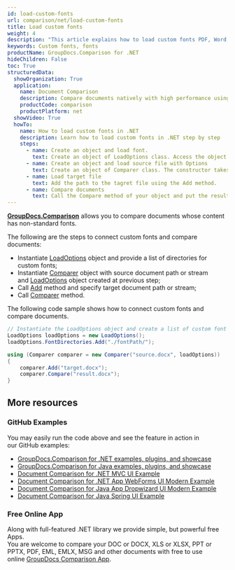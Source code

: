 ```yaml
---
id: load-custom-fonts
url: comparison/net/load-custom-fonts
title: Load custom fonts
weight: 4
description: "This article explains how to load custom fonts PDF, Word, Excel, PowerPoint documents when using GroupDocs.Comparison for .NET."
keywords: Custom fonts, fonts
productName: GroupDocs.Comparison for .NET
hideChildren: False
toc: True
structuredData:
  showOrganization: True
  application:
    name: Document Comparison
    description: Compare documents natively with high performance using C# language and GroupDocs.Comparison for .NET
    productCode: comparison
    productPlatform: net
  showVideo: True
  howTo:
    name: How to load custom fonts in .NET
    description: Learn how to load custom fonts in .NET step by step
    steps:
      - name: Create an object and load font.
        text: Create an object of LoadOptions class. Access the object field using the Add method with the path to the font file parameter.
      - name: Create an object and load source file with Options
        text: Create an object of Comparer class. The constructor takes the source file path parameter and object of LoadOptions. You may specify absolute or relative file path as per your requirements.
      - name: Load target file
        text: Add the path to the tagret file using the Add method.
      - name: Compare documents
        text: Call the Compare method of your object and put the resulting file path parameter and the options object.
---
```


[**GroupDocs.Comparison**](https://products.groupdocs.com/comparison/net) allows you to compare documents whose content has non-standard fonts.

The following are the steps to connect custom fonts and compare documents:

- Instantiate [LoadOptions](https://reference.groupdocs.com/net/comparison/groupdocs.comparison.options/loadoptions) object and provide a list of directories for custom fonts;
- Instantiate [Comparer](https://reference.groupdocs.com/net/comparison/groupdocs.comparison/comparer) object with source document path or stream and [LoadOptions](https://reference.groupdocs.com/net/comparison/groupdocs.comparison.options/loadoptions) object created at previous step;
- Call [Add](https://reference.groupdocs.com/net/comparison/groupdocs.comparison/comparer/methods/add/index) method and specify target document path or stream;
- Call [Comparer](https://reference.groupdocs.com/net/comparison/groupdocs.comparison/comparer) method.

The following code sample shows how to connect custom fonts and compare documents.

```csharp
// Instantiate the LoadOptions object and create a list of custom font directories.
LoadOptions loadOptions = new LoadOptions();
loadOptions.FontDirectories.Add("./fontPath/");

using (Comparer comparer = new Comparer("source.docx", loadOptions))
{
    comparer.Add("target.docx");
    comparer.Compare("result.docx");
}
```

## More resources

### GitHub Examples

You may easily run the code above and see the feature in action in our GitHub examples:

- [GroupDocs.Comparison for .NET examples, plugins, and showcase](https://github.com/groupdocs-comparison/GroupDocs.Comparison-for-.NET)
- [GroupDocs.Comparison for Java examples, plugins, and showcase](https://github.com/groupdocs-comparison/GroupDocs.Comparison-for-Java)
- [Document Comparison for .NET MVC UI Example](https://github.com/groupdocs-comparison/GroupDocs.Comparison-for-.NET-MVC)
- [Document Comparison for .NET App WebForms UI Modern Example](https://github.com/groupdocs-comparison/GroupDocs.Comparison-for-.NET-WebForms)
- [Document Comparison for Java App Dropwizard UI Modern Example](https://github.com/groupdocs-comparison/GroupDocs.Comparison-for-Java-Dropwizard)
- [Document Comparison for Java Spring UI Example](https://github.com/groupdocs-comparison/GroupDocs.Comparison-for-Java-Spring)

### Free Online App

Along with full-featured .NET library we provide simple, but powerful free Apps.  
You are welcome to compare your DOC or DOCX, XLS or XLSX, PPT or PPTX, PDF, EML, EMLX, MSG and other documents with free to use online [GroupDocs Comparison App](https://products.groupdocs.app/comparison).
